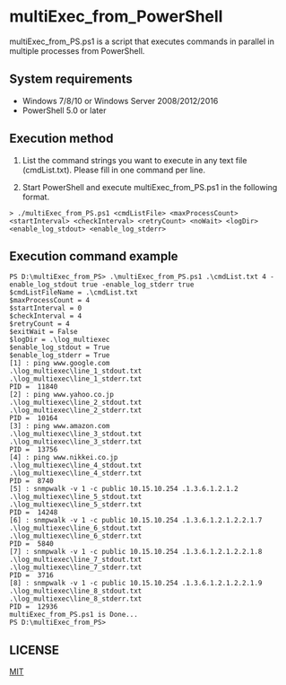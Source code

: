 multiExec_from_PowerShell
==

multiExec_from_PS.ps1 is a script that executes commands in parallel in multiple processes from PowerShell.

## System requirements

* Windows 7/8/10 or Windows Server 2008/2012/2016
* PowerShell 5.0 or later


## Execution method

1. List the command strings you want to execute in any text file (cmdList.txt). Please fill in one command per line.

2. Start PowerShell and execute multiExec_from_PS.ps1 in the following format.

```
> ./multiExec_from_PS.ps1 <cmdListFile> <maxProcessCount> <startInterval> <checkInterval> <retryCount> <noWait> <logDir> <enable_log_stdout> <enable_log_stderr>
```
  
## Execution command example

```
PS D:\multiExec_from_PS> .\multiExec_from_PS.ps1 .\cmdList.txt 4 -enable_log_stdout true -enable_log_stderr true
$cmdListFileName = .\cmdList.txt
$maxProcessCount = 4
$startInterval = 0
$checkInterval = 4
$retryCount = 4
$exitWait = False
$logDir = .\log_multiexec
$enable_log_stdout = True
$enable_log_stderr = True
[1] : ping www.google.com
.\log_multiexec\line_1_stdout.txt
.\log_multiexec\line_1_stderr.txt
PID =  11840
[2] : ping www.yahoo.co.jp
.\log_multiexec\line_2_stdout.txt
.\log_multiexec\line_2_stderr.txt
PID =  10164
[3] : ping www.amazon.com
.\log_multiexec\line_3_stdout.txt
.\log_multiexec\line_3_stderr.txt
PID =  13756
[4] : ping www.nikkei.co.jp
.\log_multiexec\line_4_stdout.txt
.\log_multiexec\line_4_stderr.txt
PID =  8740
[5] : snmpwalk -v 1 -c public 10.15.10.254 .1.3.6.1.2.1.2
.\log_multiexec\line_5_stdout.txt
.\log_multiexec\line_5_stderr.txt
PID =  14248
[6] : snmpwalk -v 1 -c public 10.15.10.254 .1.3.6.1.2.1.2.2.1.7
.\log_multiexec\line_6_stdout.txt
.\log_multiexec\line_6_stderr.txt
PID =  5840
[7] : snmpwalk -v 1 -c public 10.15.10.254 .1.3.6.1.2.1.2.2.1.8
.\log_multiexec\line_7_stdout.txt
.\log_multiexec\line_7_stderr.txt
PID =  3716
[8] : snmpwalk -v 1 -c public 10.15.10.254 .1.3.6.1.2.1.2.2.1.9
.\log_multiexec\line_8_stdout.txt
.\log_multiexec\line_8_stderr.txt
PID =  12936
multiExec_from_PS.ps1 is Done...
PS D:\multiExec_from_PS>
```

## LICENSE

[MIT](https://github.com/NobuyukiInoue/multiExec_from_PowerShell/blob/master/LICENSE)
